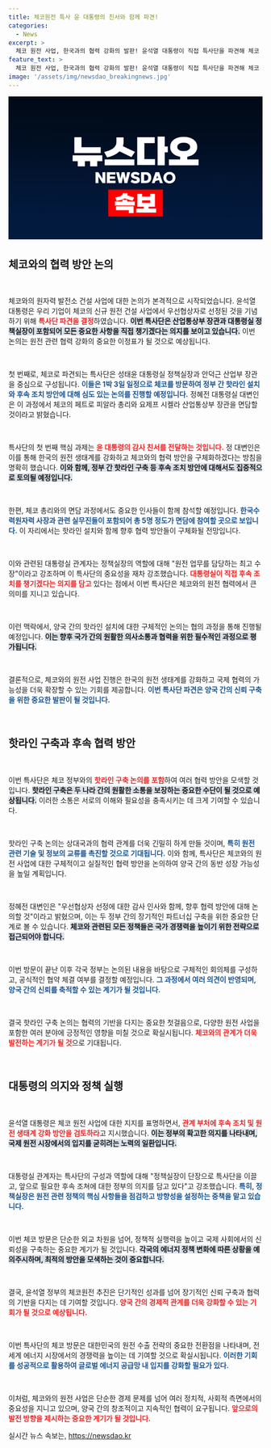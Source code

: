```yaml
---
title: 체코원전 특사 윤 대통령의 친서와 함께 파견!
categories:
  - News
excerpt: >
  체코 원전 사업, 한국과의 협력 강화의 발판! 윤석열 대통령이 직접 특사단을 파견해 체코 총리와 만남을 갖고 후속 조치를 논의한다. 향후 협력과 핫라인 설치에 대한 구체적인 계획이 기대되는 가운데, 양국의 관계가 어떻게 진전될지 귀추가 주목된다.
feature_text: >
  체코 원전 사업, 한국과의 협력 강화의 발판! 윤석열 대통령이 직접 특사단을 파견해 체코 총리와 만남을 갖고 후속 조치를 논의한다. 향후 협력과 핫라인 설치에 대한 구체적인 계획이 기대되는 가운데, 양국의 관계가 어떻게 진전될지 귀추가 주목된다.
image: '/assets/img/newsdao_breakingnews.jpg'
---
```


<p><img src="/assets/img/newsdao_breakingnews.jpg" alt="implanttips 속보" /></p>

<h2 data-ke-size="size26">체코와의 협력 방안 논의</h2>

<p data-ke-size="size16">&nbsp;</p>

<p>체코와의 원자력 발전소 건설 사업에 대한 논의가 본격적으로 시작되었습니다. 윤석열 대통령은 우리 기업이 체코의 신규 원전 건설 사업에서 우선협상자로 선정된 것을 기념하기 위해 <b><span style="color: #ee2323;">특사단 파견을 결정</span></b>하였습니다. <b><span style="background-color: #21538527;">이번 특사단은 산업통상부 장관과 대통령실 정책실장이 포함되어 모든 중요한 사항을 직접 챙기겠다는 의지를 보이고 있습니다.</span></b> 이번 논의는 원전 관련 협력 강화의 중요한 이정표가 될 것으로 예상됩니다.</p>

<p data-ke-size="size16">&nbsp;</p>

<p>첫 번째로, 체코로 파견되는 특사단은 성태윤 대통령실 정책실장과 안덕근 산업부 장관을 중심으로 구성됩니다. <b><span style="color: #1a5490;">이들은 1박 3일 일정으로 체코를 방문하여 정부 간 핫라인 설치와 후속 조치 방안에 대해 심도 있는 논의를 진행할 예정입니다.</span></b> 정혜전 대통령실 대변인은 이 과정에서 체코의 페트로 피알라 총리와 요제프 시켈라 산업통상부 장관을 면담할 것이라고 밝혔습니다.</p>

<p data-ke-size="size16">&nbsp;</p>

<p>특사단의 첫 번째 핵심 과제는 <b><span style="color: #ee2323;">윤 대통령의 감사 친서를 전달하는 것입니다.</span></b> 정 대변인은 이를 통해 한국의 원전 생태계를 강화하고 체코와의 협력 방안을 구체화하겠다는 방침을 명확히 했습니다. <b><span style="background-color: #21538527;">이와 함께, 정부 간 핫라인 구축 등 후속 조치 방안에 대해서도 집중적으로 토의될 예정입니다.</span></b></p>

<p data-ke-size="size16">&nbsp;</p>

<p>한편, 체코 총리와의 면담 과정에서도 중요한 인사들이 함께 참석할 예정입니다. <b><span style="color: #1a5490;">한국수력원자력 사장과 관련 실무진들이 포함되어 총 5명 정도가 면담에 참여할 곳으로 보입니다.</span></b> 이 자리에서는 핫라인 설치와 함께 향후 협력 방안들이 구체화될 전망입니다.</p>

<p data-ke-size="size16">&nbsp;</p>

<p>이와 관련된 대통령실 관계자는 정책실장의 역할에 대해 "원전 업무를 담당하는 최고 수장"이라고 강조하며 이 특사단의 중요성을 재차 강조했습니다. <b><span style="color: #ee2323;">대통령실이 직접 후속 조치를 챙기겠다는 의지를 담고</span></b> 있다는 점에서 이번 특사단은 체코와의 원전 협력에서 큰 의미를 지니고 있습니다. </p>

<p data-ke-size="size16">&nbsp;</p>

<p>이런 맥락에서, 양국 간의 핫라인 설치에 대한 구체적인 논의는 협의 과정을 통해 진행될 예정입니다. <b><span style="background-color: #21538527;">이는 향후 국가 간의 원활한 의사소통과 협력을 위한 필수적인 과정으로 평가됩니다.</span></b> </p>

<p data-ke-size="size16">&nbsp;</p>

<p>결론적으로, 체코와의 원전 사업 진행은 한국의 원전 생태계를 강화하고 국제 협력의 가능성을 더욱 확장할 수 있는 기회를 제공합니다. <b><span style="color: #1a5490;">이번 특사단 파견은 양국 간의 신뢰 구축을 위한 중요한 발판이 될 것입니다.</span></b></p>

<p data-ke-size="size16">&nbsp;</p>

<h2 data-ke-size="size26">핫라인 구축과 후속 협력 방안</h2>

<p data-ke-size="size16">&nbsp;</p>

<p>이번 특사단은 체코 정부와의 <b><span style="color: #ee2323;">핫라인 구축 논의를 포함</span></b>하여 여러 협력 방안을 모색할 것입니다. <b><span style="background-color: #21538527;">핫라인 구축은 두 나라 간의 원활한 소통을 보장하는 중요한 수단이 될 것으로 예상됩니다.</span></b> 이러한 소통은 서로의 이해와 필요성을 충족시키는 데 크게 기여할 수 있습니다.</p>

<p data-ke-size="size16">&nbsp;</p>

<p>핫라인 구축 논의는 상대국과의 협력 관계를 더욱 긴밀히 하게 만들 것이며, <b><span style="color: #1a5490;">특히 원전 관련 기술 및 정보의 교류를 촉진할 것으로 기대됩니다.</span></b> 이와 함께, 특사단은 체코와의 원전 사업에 대한 구체적이고 실질적인 협력 방안을 논의하여 양국 간의 동반 성장 가능성을 높일 계획입니다.</p>

<p data-ke-size="size16">&nbsp;</p>

<p>정혜전 대변인은 "우선협상자 선정에 대한 감사 인사와 함께, 향후 협력 방안에 대해 논의할 것"이라고 밝혔으며, 이는 두 정부 간의 장기적인 파트너십 구축을 위한 중요한 단계로 볼 수 있습니다. <b><span style="background-color: #21538527;">체코와 관련된 모든 정책들은 국가 경쟁력을 높이기 위한 전략으로 접근되어야 합니다.</span></b></p>

<p data-ke-size="size16">&nbsp;</p>

<p>이번 방문이 끝난 이후 각국 정부는 논의된 내용을 바탕으로 구체적인 회의체를 구성하고, 공식적인 협약 체결 여부를 결정할 예정입니다. <b><span style="color: #1a5490;">그 과정에서 여러 의견이 반영되며, 양국 간의 신뢰를 축적할 수 있는 계기가 될 것입니다.</span></b></p>

<p data-ke-size="size16">&nbsp;</p>

<p>결국 핫라인 구축 논의는 협력의 기반을 다지는 중요한 첫걸음으로, 다양한 원전 사업을 포함한 여러 분야에 긍정적인 영향을 미칠 것으로 확실시됩니다. <b><span style="color: #ee2323;">체코와의 관계가 더욱 발전하는 계기가 될 것</span></b>으로 기대됩니다.</p>

<p data-ke-size="size16">&nbsp;</p>

<h2 data-ke-size="size26">대통령의 의지와 정책 실행</h2>

<p data-ke-size="size16">&nbsp;</p>

<p>윤석열 대통령은 체코 원전 사업에 대한 지지를 표명하면서, <b><span style="color: #ee2323;">관계 부처에 후속 조치 및 원전 생태계 강화 방안을 검토하라</span></b>고 지시했습니다. <b><span style="background-color: #21538527;">이는 정부의 확고한 의지를 나타내며, 국제 원전 시장에서의 입지를 굳히려는 노력의 일환입니다.</span></b></p>

<p data-ke-size="size16">&nbsp;</p>

<p>대통령실 관계자는 특사단의 구성과 역할에 대해 "정책실장이 단장으로 특사단을 이끌고, 앞으로 필요한 후속 조쳐에 대한 정부의 의지를 담고 있다"고 강조했습니다. <b><span style="color: #1a5490;">특히, 정책실장은 원전 관련 정책의 핵심 사항들을 점검하고 방향성을 설정하는 중책을 맡고 있습니다.</span></b></p>

<p data-ke-size="size16">&nbsp;</p>

<p>이번 체코 방문은 단순한 외교 차원을 넘어, 정책적 실행력을 높이고 국제 사회에서의 신뢰성을 구축하는 중요한 계기가 될 것입니다. <b><span style="background-color: #21538527;">각국의 에너지 정책 변화에 따른 상황을 예의주시하며, 최적의 방안을 모색하는 것이 중요합니다.</span></b></p>

<p data-ke-size="size16">&nbsp;</p>

<p>결국, 윤석열 정부의 체코원전 추진은 단기적인 성과를 넘어 장기적인 신뢰 구축과 협력의 기반을 다지는 데 기여할 것입니다. <b><span style="color: #ee2323;">양국 간의 경제적 관계를 더욱 강화할 수 있는 기회가 될 것으로 예상됩니다.</span></b></p>

<p data-ke-size="size16">&nbsp;</p>

<p>이번 특사단의 체코 방문은 대한민국의 원전 수출 전략의 중요한 전환점을 나타내며, 전 세계 에너지 시장에서의 경쟁력을 높이는 데 기여할 것으로 확실시됩니다. <b><span style="color: #1a5490;">이러한 기회를 성공적으로 활용하여 글로벌 에너지 공급망 내 입지를 강화할 필요가 있다.</span></b></p>

<p data-ke-size="size16">&nbsp;</p>

<p>이처럼, 체코와의 원전 사업은 단순한 경제 문제를 넘어 여러 정치적, 사회적 측면에서의 중요성을 지니고 있으며, 양국 간의 창조적이고 지속적인 협력이 요구됩니다. <b><span style="color: #ee2323;">앞으로의 발전 방향을 제시하는 중요한 계기가 될 것입니다.</span></b></p>
실시간 뉴스 속보는, <a href="https://newsdao.kr" rel="dofollow">https://newsdao.kr</a>


